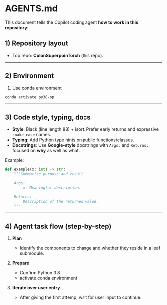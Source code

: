 
# AGENTS.md

This document tells the Copilot coding agent **how to work in this repository**: 

## 1) Repository layout

- Top repo: **ColonSuperpoinTorch** (this repo).

---

## 2) Environment 

1. Use conda environment
```bash
conda activate py38-sp
```
---

## 3) Code style, typing, docs

* **Style**: Black (line length 88) + isort. Prefer early returns and expressive `snake_case` names.
* **Typing**: Add Python type hints on public functions/classes.
* **Docstrings**: Use **Google-style** docstrings with `Args:` and `Returns:`, focused on **why** as well as what.

Example:

```python
def example(x: int) -> str:
    """Summarize purpose and result.

    Args:
        x: Meaningful description.

    Returns:
        Description of the returned value.
    """
```

---


## 4) Agent task flow (step-by-step)

1. **Plan**

   * Identify the components to change and whether they reside in a leaf submodule.
2. **Prepare**

   * Confirm Python 3.8.
   * activate conda environment
  
3. **Iterate over user entry**
   
   * After giving the first attemp, wait for user input to continue.


